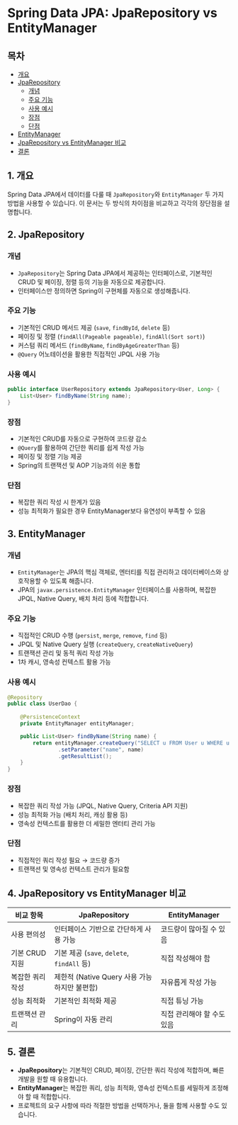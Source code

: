 # Spring Data JPA: JpaRepository vs EntityManager

## 목차
- [개요](#1-개요)
- [JpaRepository](#2-jparepository)
    - [개념](#개념)
    - [주요 기능](#주요-기능)
    - [사용 예시](#사용-예시)
    - [장점](#장점)
    - [단점](#단점)
- [EntityManager](#3-entitymanager)
- [JpaRepository vs EntityManager 비교](#4-jparepository-vs-entitymanager-비교)
- [결론](#5-결론)

## 1. 개요
Spring Data JPA에서 데이터를 다룰 때 `JpaRepository`와 `EntityManager` 두 가지 방법을 사용할 수 있습니다. 이 문서는 두 방식의 차이점을 비교하고 각각의 장단점을 설명합니다.


## 2. JpaRepository
### 개념
- `JpaRepository`는 Spring Data JPA에서 제공하는 인터페이스로, 기본적인 CRUD 및 페이징, 정렬 등의 기능을 자동으로 제공합니다.
- 인터페이스만 정의하면 Spring이 구현체를 자동으로 생성해줍니다.

### 주요 기능
- 기본적인 CRUD 메서드 제공 (`save`, `findById`, `delete` 등)
- 페이징 및 정렬 (`findAll(Pageable pageable)`, `findAll(Sort sort)`)
- 커스텀 쿼리 메서드 (`findByName`, `findByAgeGreaterThan` 등)
- `@Query` 어노테이션을 활용한 직접적인 JPQL 사용 가능

### 사용 예시
```java
public interface UserRepository extends JpaRepository<User, Long> {
    List<User> findByName(String name);
}
```

### 장점
- 기본적인 CRUD를 자동으로 구현하여 코드량 감소
- `@Query`를 활용하여 간단한 쿼리를 쉽게 작성 가능
- 페이징 및 정렬 기능 제공
- Spring의 트랜잭션 및 AOP 기능과의 쉬운 통합

### 단점
- 복잡한 쿼리 작성 시 한계가 있음
- 성능 최적화가 필요한 경우 EntityManager보다 유연성이 부족할 수 있음



## 3. EntityManager
### 개념
- `EntityManager`는 JPA의 핵심 객체로, 엔터티를 직접 관리하고 데이터베이스와 상호작용할 수 있도록 해줍니다.
- JPA의 `javax.persistence.EntityManager` 인터페이스를 사용하며, 복잡한 JPQL, Native Query, 배치 처리 등에 적합합니다.

### 주요 기능
- 직접적인 CRUD 수행 (`persist`, `merge`, `remove`, `find` 등)
- JPQL 및 Native Query 실행 (`createQuery`, `createNativeQuery`)
- 트랜잭션 관리 및 동적 쿼리 작성 가능
- 1차 캐시, 영속성 컨텍스트 활용 가능

### 사용 예시
```java
@Repository
public class UserDao {
    
    @PersistenceContext
    private EntityManager entityManager;

    public List<User> findByName(String name) {
        return entityManager.createQuery("SELECT u FROM User u WHERE u.name = :name", User.class)
                .setParameter("name", name)
                .getResultList();
    }
}
```

### 장점
- 복잡한 쿼리 작성 가능 (JPQL, Native Query, Criteria API 지원)
- 성능 최적화 가능 (배치 처리, 캐싱 활용 등)
- 영속성 컨텍스트를 활용한 더 세밀한 엔터티 관리 가능

### 단점
- 직접적인 쿼리 작성 필요 → 코드량 증가
- 트랜잭션 및 영속성 컨텍스트 관리가 필요함



## 4. JpaRepository vs EntityManager 비교

| 비교 항목       | JpaRepository | EntityManager |
|-|--|--|
| 사용 편의성    | 인터페이스 기반으로 간단하게 사용 가능 | 코드량이 많아질 수 있음 |
| 기본 CRUD 지원 | 기본 제공 (`save`, `delete`, `findAll` 등) | 직접 작성해야 함 |
| 복잡한 쿼리 작성 | 제한적 (Native Query 사용 가능하지만 불편함) | 자유롭게 작성 가능 |
| 성능 최적화    | 기본적인 최적화 제공 | 직접 튜닝 가능 |
| 트랜잭션 관리  | Spring이 자동 관리 | 직접 관리해야 할 수도 있음 |



## 5. 결론
- **JpaRepository**는 기본적인 CRUD, 페이징, 간단한 쿼리 작성에 적합하며, 빠른 개발을 원할 때 유용합니다.
- **EntityManager**는 복잡한 쿼리, 성능 최적화, 영속성 컨텍스트를 세밀하게 조정해야 할 때 적합합니다.
- 프로젝트의 요구 사항에 따라 적절한 방법을 선택하거나, 둘을 함께 사용할 수도 있습니다.

